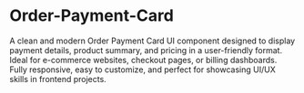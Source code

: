 # Order-Payment-Card
A clean and modern Order Payment Card UI component designed to display payment details, product summary, and pricing in a user-friendly format. Ideal for e-commerce websites, checkout pages, or billing dashboards. Fully responsive, easy to customize, and perfect for showcasing UI/UX skills in frontend projects.
